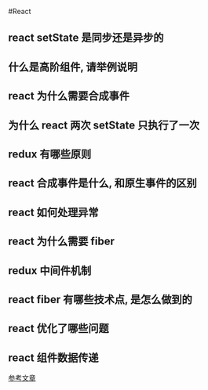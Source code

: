 #React 
## react setState 是同步还是异步的

## 什么是高阶组件, 请举例说明

## react 为什么需要合成事件

## 为什么 react 两次 setState 只执行了一次

## redux 有哪些原则

## react 合成事件是什么, 和原生事件的区别

## react 如何处理异常

## react 为什么需要 fiber

## redux 中间件机制

## react fiber 有哪些技术点, 是怎么做到的

## react 优化了哪些问题

## react 组件数据传递
[参考文章](http://suressk.com/interview/summary/index.html)